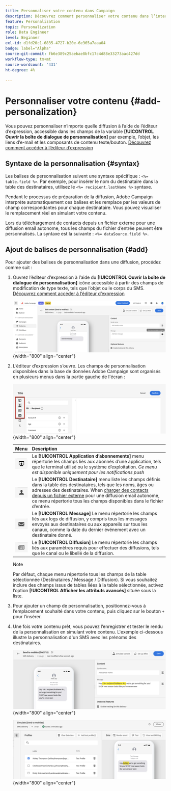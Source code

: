 ```yaml
---
title: Personnaliser votre contenu dans Campaign
description: Découvrez comment personnaliser votre contenu dans l’interface utilisateur web d’Adobe Campaign.
feature: Personalization
topic: Personalization
role: Data Engineer
level: Beginner
exl-id: d1fd20c1-6835-4727-b20e-6e365a7aaa04
badge: label="Alpha"
source-git-commit: fb6e389c25aebae8bfc17c4d88e33273aac427dd
workflow-type: tm+mt
source-wordcount: '431'
ht-degree: 4%

---
```



# Personnaliser votre contenu {#add-personalization}

Vous pouvez personnaliser n’importe quelle diffusion à l’aide de l’éditeur d’expression, accessible dans les champs de la variable **[!UICONTROL Ouvrir la boîte de dialogue de personnalisation]** par exemple, l’objet, les liens d’e-mail et les composants de contenu texte/bouton. [Découvrez comment accéder à l’éditeur d’expression](gs-personalization.md/#access)

## Syntaxe de la personnalisation {#syntax}

Les balises de personnalisation suivent une syntaxe spécifique : `<%= table.field %>`. Par exemple, pour insérer le nom du destinataire dans la table des destinataires, utilisez le `<%= recipient.lastName %>` syntaxe.

Pendant le processus de préparation de la diffusion, Adobe Campaign interprète automatiquement ces balises et les remplace par les valeurs de champ correspondantes pour chaque destinataire. Vous pouvez visualiser le remplacement réel en simulant votre contenu.

Lors du téléchargement de contacts depuis un fichier externe pour une diffusion email autonome, tous les champs du fichier d’entrée peuvent être personnalisés. La syntaxe est la suivante : `<%= dataSource.field %>`.

## Ajout de balises de personnalisation {#add}

Pour ajouter des balises de personnalisation dans une diffusion, procédez comme suit :

1. Ouvrez l’éditeur d’expression à l’aide du **[!UICONTROL Ouvrir la boîte de dialogue de personnalisation]** icône accessible à partir des champs de modification de type texte, tels que l’objet ou le corps du SMS. [Découvrez comment accéder à l’éditeur d’expression](gs-personalization.md/#access)

   ![](assets/perso-access.png){width="800" align="center"}

1. L’éditeur d’expression s’ouvre. Les champs de personnalisation disponibles dans la base de données Adobe Campaign sont organisés en plusieurs menus dans la partie gauche de l&#39;écran :

   ![](assets/perso-insert-field.png){width="800" align="center"}

   | Menu | Description |
   |-----|------------|
   | ![](assets/do-not-localize/perso-subscribers-menu.png) | Le **[!UICONTROL Application d’abonnements]** menu répertorie les champs liés aux abonnés d’une application, tels que le terminal utilisé ou le système d’exploitation. *Ce menu est disponible uniquement pour les notifications push* |
   | ![](assets/do-not-localize/perso-recipients-menu.png) | Le **[!UICONTROL Destinataire]** menu liste les champs définis dans la table des destinataires, tels que les noms, âges ou adresses des destinataires. When [charger des contacts depuis un fichier externe](../audience/file-audience.md) pour une diffusion email autonome, ce menu répertorie tous les champs disponibles dans le fichier d’entrée. |
   | ![](assets/do-not-localize/perso-message-menu.png) | Le **[!UICONTROL Message]** Le menu répertorie les champs liés aux logs de diffusion, y compris tous les messages envoyés aux destinataires ou aux appareils sur tous les canaux, comme la date du dernier événement avec un destinataire donné. |
   | ![](assets/do-not-localize/perso-delivery-menu.png) | Le **[!UICONTROL Diffusion]** Le menu répertorie les champs liés aux paramètres requis pour effectuer des diffusions, tels que le canal ou le libellé de la diffusion. |

   >[!NOTE]
   >
   >Par défaut, chaque menu répertorie tous les champs de la table sélectionnée (Destinataires / Message / Diffusion). Si vous souhaitez inclure des champs issus de tables liées à la table sélectionnée, activez l’option **[!UICONTROL Afficher les attributs avancés]** située sous la liste.

1. Pour ajouter un champ de personnalisation, positionnez-vous à l’emplacement souhaité dans votre contenu, puis cliquez sur le bouton `+` pour l’insérer.

1. Une fois votre contenu prêt, vous pouvez l’enregistrer et tester le rendu de la personnalisation en simulant votre contenu. L&#39;exemple ci-dessous illustre la personnalisation d&#39;un SMS avec les prénoms des destinataires.

   ![](assets/perso-preview1.png){width="800" align="center"}

   ![](assets/perso-preview2.png){width="800" align="center"}
